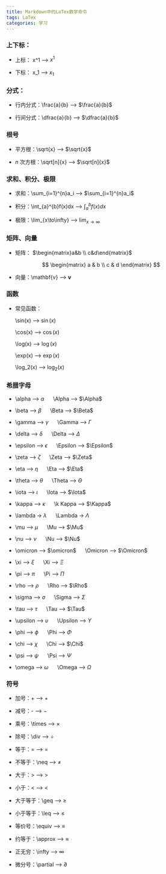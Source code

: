 ```yaml
---
title: Markdown中的LaTex数学命令
tags: LaTex
categories: 学习
---
```

### 上下标：
* 上标： x^1 --> $x^1$

* 下标： x_1 --> $x_1$

### 分式：
* 行内分式：\frac{a}{b} --> $\frac{a}{b}$

* 行间分式：\dfrac{a}{b} --> $\dfrac{a}{b}$

### 根号
* 平方根：\sqrt{x} --> $\sqrt{x}$

* $n$ 次方根：\sqrt[n]{x} --> $\sqrt[n]{x}$

### 求和、积分、极限
* 求和：\sum_{i=1}^{n}a_i --> $\sum_{i=1}^{n}a_i$
* 积分：\int_{a}^{b}f(x)dx --> $\int_{a}^{b}f(x)dx$

* 极限：\lim_{x\to\infty} --> $\lim_{x\to\infty}$

### 矩阵、向量
* 矩阵：
$\begin{matrix}a&b \\ c&d\end{matrix}$

$$
\begin{matrix}
a & b \\
c & d
\end{matrix}
$$

* 向量：\mathbf{v} --> $\mathbf{v}$

### 函数
* 常见函数：

    \sin(x) --> $\sin(x)$

    \cos(x) --> $\cos(x)$
    
    \log(x) --> $\log(x)$

    \exp(x) --> $\exp(x)$

    \log_2(x) --> $\log_2(x)$

### 希腊字母
* \alpha --> $\alpha$ $~~~~$ \Alpha --> $\Alpha$

* \beta --> $\beta$ $~~~~$ \Beta --> $\Beta$

* \gamma --> $\gamma$ $~~~~$ \Gamma --> $\Gamma$

* \delta --> $\delta$ $~~~~$ \Delta --> $\Delta$

* \epsilon --> $\epsilon$ $~~~~$ \Epsilon --> $\Epsilon$

* \zeta --> $\zeta$ $~~~~$ \Zeta --> $\Zeta$

* \eta --> $\eta$ $~~~~$ \Eta --> $\Eta$

* \theta --> $\theta$ $~~~~$ \Theta --> $\Theta$

* \iota --> $\iota$ $~~~~$ \Iota --> $\Iota$

* \kappa --> $\kappa$ $~~~~$ \k
Kappa --> $\Kappa$

* \lambda -> $\lambda$ $~~~~$ \Lambda -> $\Lambda$

* \mu --> $\mu$ $~~~~$ \Mu --> $\Mu$

* \nu --> $\nu$ $~~~~$ \Nu --> $\Nu$

* \omicron --> $\omicron$ $~~~~$ \Omicron --> $\Omicron$

* \xi --> $\xi$ $~~~~$ \Xi --> $\Xi$

* \pi --> $\pi$ $~~~~$ \Pi --> $\Pi$

* \rho --> $\rho$ $~~~~$ \Rho --> $\Rho$

* \sigma --> $\sigma$ $~~~~$ \Sigma --> $\Sigma$

* \tau --> $\tau$ $~~~~$ \Tau --> $\Tau$

* \upsilon --> $\upsilon$ $~~~~$ \Upsilon --> $\Upsilon$

* \phi --> $\phi$ $~~~~$ \Phi --> $\Phi$

* \chi --> $\chi$ $~~~~$ \Chi --> $\Chi$

* \psi --> $\psi$ $~~~~$ \Psi --> $\Psi$

* \omega --> $\omega$ $~~~~$ \Omega --> $\Omega$

### 符号
* 加号：+ --> $+$
* 减号：- --> $-$
* 乘号：\times --> $\times$
* 除号：\div --> $\div$
* 等于：= --> $=$
* 不等于：\neq --> $\neq$
* 大于：> --> $>$
* 小于：< --> $<$
* 大于等于：\geq --> $\geq$
* 小于等于：\leq --> $\leq$
* 等价号：\equiv --> $\equiv$
* 约等于：\approx --> $\approx$
* 正无穷：\infty --> $\infty$

* 微分号：\partial --> $\partial$